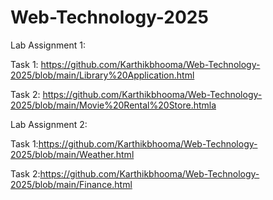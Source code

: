 # Web-Technology-2025
Lab Assignment 1:

Task 1: https://github.com/Karthikbhooma/Web-Technology-2025/blob/main/Library%20Application.html

Task 2: https://github.com/Karthikbhooma/Web-Technology-2025/blob/main/Movie%20Rental%20Store.htmla

Lab Assignment 2:

Task 1:https://github.com/Karthikbhooma/Web-Technology-2025/blob/main/Weather.html

Task 2:https://github.com/Karthikbhooma/Web-Technology-2025/blob/main/Finance.html
